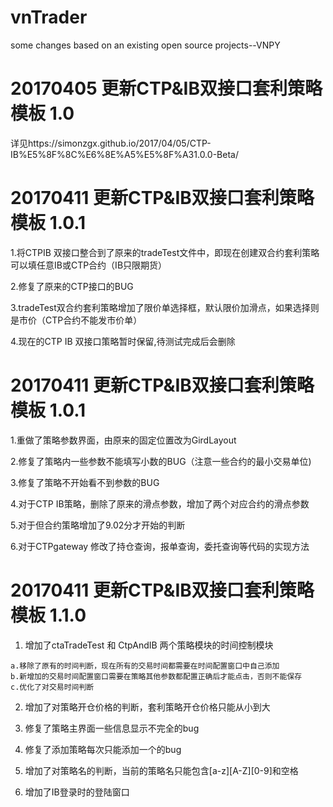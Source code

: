 # vnTrader
some changes based on an existing open source projects--VNPY


# 20170405 更新CTP&IB双接口套利策略模板 1.0
详见https://simonzgx.github.io/2017/04/05/CTP-IB%E5%8F%8C%E6%8E%A5%E5%8F%A31.0.0-Beta/


# 20170411 更新CTP&IB双接口套利策略模板 1.0.1


  1.将CTPIB 双接口整合到了原来的tradeTest文件中，即现在创建双合约套利策略可以填任意IB或CTP合约（IB只限期货）
  
  2.修复了原来的CTP接口的BUG
  
  3.tradeTest双合约套利策略增加了限价单选择框，默认限价加滑点，如果选择则是市价（CTP合约不能发市价单）
  
  4.现在的CTP IB 双接口策略暂时保留,待测试完成后会删除
  
# 20170411 更新CTP&IB双接口套利策略模板 1.0.1

  1.重做了策略参数界面，由原来的固定位置改为GirdLayout
  
  2.修复了策略内一些参数不能填写小数的BUG（注意一些合约的最小交易单位)
  
  3.修复了策略不开始看不到参数的BUG
  
  4.对于CTP IB策略，删除了原来的滑点参数，增加了两个对应合约的滑点参数
  
  5.对于但合约策略增加了9.02分才开始的判断
  
  6.对于CTPgateway 修改了持仓查询，报单查询，委托查询等代码的实现方法
  
# 20170411 更新CTP&IB双接口套利策略模板 1.1.0
  
  1. 增加了ctaTradeTest 和 CtpAndIB 两个策略模块的时间控制模块
  
    a.移除了原有的时间判断，现在所有的交易时间都需要在时间配置窗口中自己添加
    b.新增加的交易时间配置窗口需要在策略其他参数都配置正确后才能点击，否则不能保存
    c.优化了对交易时间判断
    
  2. 增加了对策略开仓价格的判断，套利策略开仓价格只能从小到大
  
  3. 修复了策略主界面一些信息显示不完全的bug
  
  4. 修复了添加策略每次只能添加一个的bug
  
  5. 增加了对策略名的判断，当前的策略名只能包含[a-z][A-Z][0-9]和空格
  
  6. 增加了IB登录时的登陆窗口
